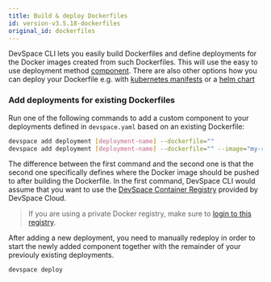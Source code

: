 ```yaml
---
title: Build & deploy Dockerfiles
id: version-v3.5.18-dockerfiles
original_id: dockerfiles
---
```


DevSpace CLI lets you easily build Dockerfiles and define deployments for the Docker images created from such Dockerfiles. This will use the easy to use deployment method [component](/docs/deployment/components/what-are-components). There are also other options how you can deploy your Dockerfile e.g. with [kubernetes manifests](/docs/deployment/kubernetes-manifests/what-are-manifests) or a [helm chart](/docs/deployment/helm-charts/what-are-helm-charts)

### Add deployments for existing Dockerfiles
Run one of the following commands to add a custom component to your deployments defined in `devspace.yaml` based on an existing Dockerfile:
```bash
devspace add deployment [deployment-name] --dockerfile=""
devspace add deployment [deployment-name] --dockerfile="" --image="my-registry.tld/[username]/[image]"
```

The difference between the first command and the second one is that the second one specifically defines where the Docker image should be pushed to after building the Dockerfile. In the first command, DevSpace CLI would assume that you want to use the [DevSpace Container Registry](/docs/cloud/images/dscr-io) provided by DevSpace Cloud.

> If you are using a private Docker registry, make sure to [login to this registry](/docs/image-building/registries/authentication).

After adding a new deployment, you need to manually redeploy in order to start the newly added component together with the remainder of your previouly existing deployments.
```bash
devspace deploy
```
